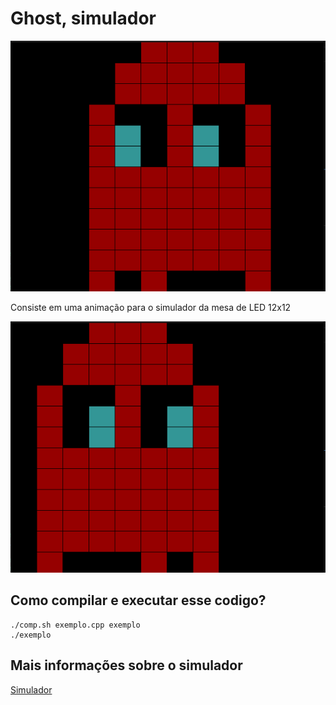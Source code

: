# Ghost, simulador

![Ghost 1](/Ghost1.png)

Consiste em uma animação para o simulador da mesa de LED 12x12


![Ghost 1](/Ghost2.png)

## Como compilar e executar esse codigo?

```
./comp.sh exemplo.cpp exemplo 
./exemplo 
```
## Mais informações sobre o simulador

[Simulador](https://github.com/cacauvicosa/inf351_2019/tree/master/trabalhos/t3/Arthur/simulador)


